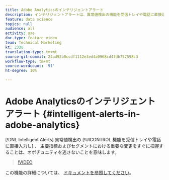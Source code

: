 ```yaml
---
title: Adobe Analyticsのインテリジェントアラート
description: インテリジェントアラートは、異常値検出の機能を受信トレイや電話に直接送信します。 主要指標およびセグメントにおける重要な変更をすぐに把握することは、オポチュニティを逃さないことを意味します。
feature: data science
topics: null
audience: all
activity: use
doc-type: feature video
team: Technical Marketing
kt: 2338
translation-type: tm+mt
source-git-commit: 24ad92b0ccdf1112e3ed4a0968cd47db757598c3
workflow-type: tm+mt
source-wordcount: '91'
ht-degree: 10%

---
```



# Adobe Analyticsのインテリジェントアラート {#intelligent-alerts-in-adobe-analytics}

[!DNL Intelligent Alerts] 異常値検出の [!UICONTROL 機能を受信トレイや電話に直接入力し] 、 主要指標およびセグメントにおける重要な変更をすぐに把握することは、オポチュニティを逃さないことを意味します。

>[!VIDEO](https://video.tv.adobe.com/v/25446/?quality=12)

この機能の詳細については、 [ドキュメントを参照してください](https://marketing.adobe.com/resources/help/ja_JP/analytics/analysis-workspace/intellligent_alerts.html)。
